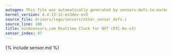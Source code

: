 ```yaml
---
autogen: This file was automatically generated by sensors-defs-to-markdown.py
kernel_version: 4.4.13-12-ev3dev-ev3
source_file: drivers/lego/sensors/other_sensor_defs.c
source_line: 106
title: mindsensors.com Realtime Clock for NXT (RTC-Nx-v3)
sensor_index: 47
---
```


{% include sensor.md %}
